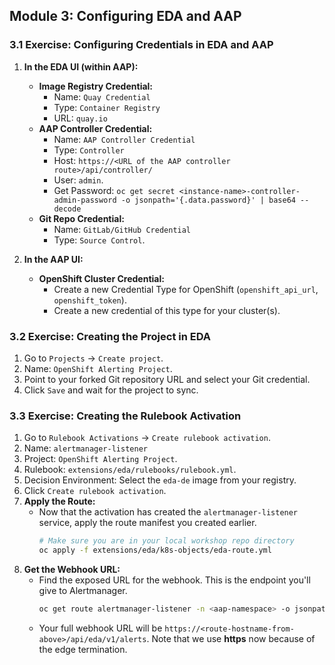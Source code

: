 ## Module 3: Configuring EDA and AAP

### 3.1 Exercise: Configuring Credentials in EDA and AAP

1.  **In the EDA UI (within AAP):**
    * **Image Registry Credential:**
        * Name: `Quay Credential`
        * Type: `Container Registry`
        * URL: `quay.io`
    * **AAP Controller Credential:**
        * Name: `AAP Controller Credential`
        * Type: `Controller`
        * Host: `https://<URL of the AAP controller route>/api/controller/`
        * User: `admin`.
        * Get Password: `oc get secret <instance-name>-controller-admin-password -o jsonpath='{.data.password}' | base64 --decode`
    * **Git Repo Credential:**
        * Name: `GitLab/GitHub Credential`
        * Type: `Source Control`.

2.  **In the AAP UI:**
    * **OpenShift Cluster Credential:**
        * Create a new Credential Type for OpenShift (`openshift_api_url`, `openshift_token`).
        * Create a new credential of this type for your cluster(s).

### 3.2 Exercise: Creating the Project in EDA

1.  Go to `Projects` -> `Create project`.
2.  Name: `OpenShift Alerting Project`.
3.  Point to your forked Git repository URL and select your Git credential.
4.  Click `Save` and wait for the project to sync.

### 3.3 Exercise: Creating the Rulebook Activation

1.  Go to `Rulebook Activations` -> `Create rulebook activation`.
2.  Name: `alertmanager-listener`
3.  Project: `OpenShift Alerting Project`.
4.  Rulebook: `extensions/eda/rulebooks/rulebook.yml`.
5.  Decision Environment: Select the `eda-de` image from your registry.
6.  Click `Create rulebook activation`.
7.  **Apply the Route:**
    * Now that the activation has created the `alertmanager-listener` service, apply the route manifest you created earlier.
        ```bash
        # Make sure you are in your local workshop repo directory
        oc apply -f extensions/eda/k8s-objects/eda-route.yml
        ```
8.  **Get the Webhook URL:**
    * Find the exposed URL for the webhook. This is the endpoint you'll give to Alertmanager.
        ```bash
        oc get route alertmanager-listener -n <aap-namespace> -o jsonpath='{.spec.host}'
        ```
    * Your full webhook URL will be `https://<route-hostname-from-above>/api/eda/v1/alerts`. Note that we use **https** now because of the edge termination.

